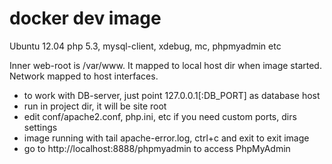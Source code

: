 docker dev image
=====

Ubuntu 12.04
php 5.3, mysql-client, xdebug, mc, phpmyadmin etc

Inner web-root is /var/www. It mapped to local host dir when image started.
Network mapped to host interfaces.

* to work with DB-server, just point 127.0.0.1[:DB_PORT] as database host
* run in project dir, it will be site root
* edit conf/apache2.conf, php.ini, etc if you need custom ports, dirs settings
* image running with tail apache-error.log, ctrl+c and exit to exit image
* go to http://localhost:8888/phpmyadmin to access PhpMyAdmin
